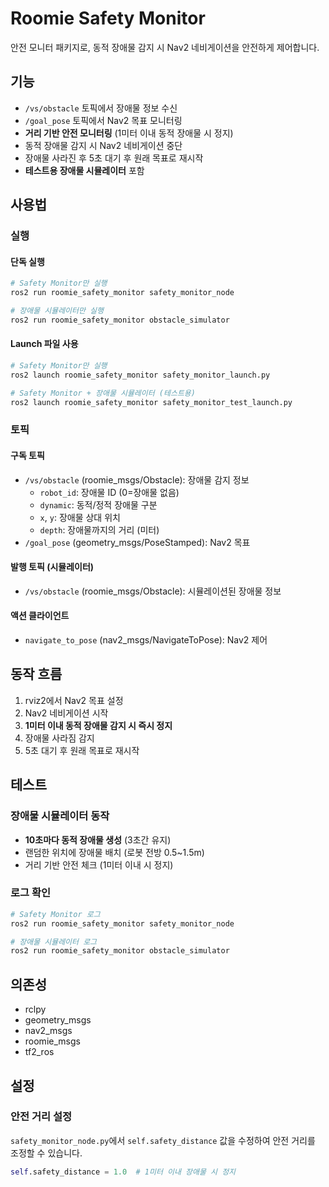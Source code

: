 # Roomie Safety Monitor

안전 모니터 패키지로, 동적 장애물 감지 시 Nav2 네비게이션을 안전하게 제어합니다.

## 기능

- `/vs/obstacle` 토픽에서 장애물 정보 수신
- `/goal_pose` 토픽에서 Nav2 목표 모니터링
- **거리 기반 안전 모니터링** (1미터 이내 동적 장애물 시 정지)
- 동적 장애물 감지 시 Nav2 네비게이션 중단
- 장애물 사라진 후 5초 대기 후 원래 목표로 재시작
- **테스트용 장애물 시뮬레이터** 포함

## 사용법

### 실행

#### 단독 실행
```bash
# Safety Monitor만 실행
ros2 run roomie_safety_monitor safety_monitor_node

# 장애물 시뮬레이터만 실행
ros2 run roomie_safety_monitor obstacle_simulator
```

#### Launch 파일 사용
```bash
# Safety Monitor만 실행
ros2 launch roomie_safety_monitor safety_monitor_launch.py

# Safety Monitor + 장애물 시뮬레이터 (테스트용)
ros2 launch roomie_safety_monitor safety_monitor_test_launch.py
```

### 토픽

#### 구독 토픽
- `/vs/obstacle` (roomie_msgs/Obstacle): 장애물 감지 정보
  - `robot_id`: 장애물 ID (0=장애물 없음)
  - `dynamic`: 동적/정적 장애물 구분
  - `x`, `y`: 장애물 상대 위치
  - `depth`: 장애물까지의 거리 (미터)
- `/goal_pose` (geometry_msgs/PoseStamped): Nav2 목표

#### 발행 토픽 (시뮬레이터)
- `/vs/obstacle` (roomie_msgs/Obstacle): 시뮬레이션된 장애물 정보

#### 액션 클라이언트
- `navigate_to_pose` (nav2_msgs/NavigateToPose): Nav2 제어

## 동작 흐름

1. rviz2에서 Nav2 목표 설정
2. Nav2 네비게이션 시작
3. **1미터 이내 동적 장애물 감지 시 즉시 정지**
4. 장애물 사라짐 감지
5. 5초 대기 후 원래 목표로 재시작

## 테스트

### 장애물 시뮬레이터 동작
- **10초마다 동적 장애물 생성** (3초간 유지)
- 랜덤한 위치에 장애물 배치 (로봇 전방 0.5~1.5m)
- 거리 기반 안전 체크 (1미터 이내 시 정지)

### 로그 확인
```bash
# Safety Monitor 로그
ros2 run roomie_safety_monitor safety_monitor_node

# 장애물 시뮬레이터 로그
ros2 run roomie_safety_monitor obstacle_simulator
```

## 의존성

- rclpy
- geometry_msgs
- nav2_msgs
- roomie_msgs
- tf2_ros

## 설정

### 안전 거리 설정
`safety_monitor_node.py`에서 `self.safety_distance` 값을 수정하여 안전 거리를 조정할 수 있습니다.

```python
self.safety_distance = 1.0  # 1미터 이내 장애물 시 정지
```
